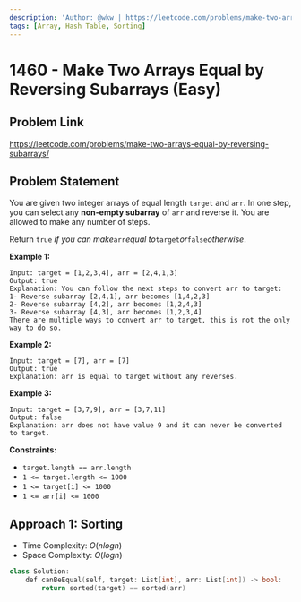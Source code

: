 ```yaml
---
description: 'Author: @wkw | https://leetcode.com/problems/make-two-arrays-equal-by-reversing-subarrays/'
tags: [Array, Hash Table, Sorting]
---
```


# 1460 - Make Two Arrays Equal by Reversing Subarrays (Easy)

## Problem Link

https://leetcode.com/problems/make-two-arrays-equal-by-reversing-subarrays/

## Problem Statement

You are given two integer arrays of equal length `target` and `arr`. In one step, you can select any **non-empty subarray** of `arr` and reverse it. You are allowed to make any number of steps.

Return `true` _if you can make_`arr`_equal to_`target`_or_`false`_otherwise_.

**Example 1:**

```
Input: target = [1,2,3,4], arr = [2,4,1,3]
Output: true
Explanation: You can follow the next steps to convert arr to target:
1- Reverse subarray [2,4,1], arr becomes [1,4,2,3]
2- Reverse subarray [4,2], arr becomes [1,2,4,3]
3- Reverse subarray [4,3], arr becomes [1,2,3,4]
There are multiple ways to convert arr to target, this is not the only way to do so.
```

**Example 2:**

```
Input: target = [7], arr = [7]
Output: true
Explanation: arr is equal to target without any reverses.
```

**Example 3:**

```
Input: target = [3,7,9], arr = [3,7,11]
Output: false
Explanation: arr does not have value 9 and it can never be converted to target.
```

**Constraints:**

- `target.length == arr.length`
- `1 <= target.length <= 1000`
- `1 <= target[i] <= 1000`
- `1 <= arr[i] <= 1000`

## Approach 1: Sorting

- Time Complexity: $O(n log n)$
- Space Complexity: $O(log n)$

<Tabs>
<TabItem value="py" label="Python">
<SolutionAuthor name="@wkw"/>

```cpp
class Solution:
    def canBeEqual(self, target: List[int], arr: List[int]) -> bool:
        return sorted(target) == sorted(arr)
```

</TabItem>
</Tabs>
